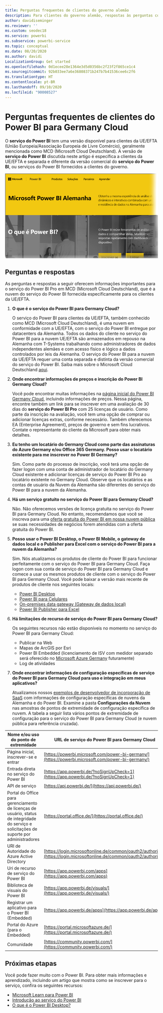 ```yaml
---
title: Perguntas frequentes de clientes do governo alemão
description: Para clientes do governo alemão, respostas às perguntas comuns sobre o serviço do Power BI do governo alemão
author: davidiseminger
ms.reviewer: ''
ms.custom: seodec18
ms.service: powerbi
ms.subservice: powerbi-service
ms.topic: conceptual
ms.date: 08/20/2020
ms.author: davidi
LocalizationGroup: Get started
ms.openlocfilehash: 0d1ecee28e1364e3d5d0356bc2f23f2f865ce1c4
ms.sourcegitcommit: 92b033ee7a6e36808371b247b7b41536cee6c2f6
ms.translationtype: HT
ms.contentlocale: pt-BR
ms.lasthandoff: 09/10/2020
ms.locfileid: "90008527"
---
```

# <a name="frequently-asked-questions-for-power-bi-for-germany-cloud-customers"></a>Perguntas frequentes de clientes do Power BI para Germany Cloud
O **serviço do Power BI** tem uma versão disponível para clientes da UE/EFTA (União Europeia/Associação Europeia de Livre Comércio), geralmente mencionada como MCD (Microsoft Cloud Deutschland). A versão de **serviço do Power BI** discutida neste artigo é específica a clientes da UE/EFTA e separada e diferente da versão comercial do **serviço do Power BI**, ou serviços do Power BI fornecidos a clientes do governo.

![Captura de tela da home page da Alemanha do Microsoft Power BI.](media/service-govde-faq/govde-faq_01.png)

## <a name="questions-and-answers"></a>Perguntas e respostas

As perguntas e respostas a seguir oferecem informações importantes para o serviço do Power BI Pro em MCD (Microsoft Cloud Deutschland), que é a nuvem do serviço do Power BI fornecida especificamente para os clientes da UE/EFTA.

1. **O que é o serviço do Power BI para Germany Cloud?**
   
   O serviço do Power BI para clientes da UE/EFTA, também conhecido como MCD (Microsoft Cloud Deutschland), é uma nuvem em conformidade com a UE/EFTA, com o serviço do Power BI entregue por datacenters da Alemanha. Todos os dados do cliente no serviço do Power BI para a nuvem UE/EFTA são armazenados em repouso na Alemanha com T-Systems trabalhando como administradores de dados independentes alemães e com acesso físico e lógico a dados controlados por leis da Alemanha. O serviço do Power BI para a nuvem da UE/EFTA requer uma conta separada e distinta da versão comercial do serviço do Power BI. Saiba mais sobre o Microsoft Cloud Deutschland [aqui](https://www.microsoft.com/trustcenter/cloudservices/nationalcloud).
2. **Onde encontrar informações de preços e inscrição do Power BI Germany Cloud?**
   
   Você pode encontrar muitas informações na [página inicial do Power BI Germany Cloud](https://powerbi.microsoft.com/power-bi-germany/), incluindo informações de preços. Nessa página, encontre também um link para se inscrever em uma avaliação de 30 dias do **serviço do Power BI Pro** com 25 licenças de usuário. Como parte da inscrição na avaliação, você tem uma opção de comprar ou adicionar licenças extras, conforme necessário. Também oferecemos EA (Enterprise Agreement), preços de governo e sem fins lucrativos. Contate o representante do cliente da Microsoft para obter mais detalhes.
3. **Eu tenho um locatário do Germany Cloud como parte das assinaturas do Azure Germany e/ou Office 365 Germany. Posso usar o locatário existente para me inscrever no Power BI Germany?**
   
   Sim. Como parte do processo de inscrição, você terá uma opção de fazer logon com uma conta de administrador de locatário do Germany Cloud existente e adicionar licenças de serviço do Power BI Pro ao locatário existente no Germany Cloud. Observe que os locatários e as contas de usuário da Nuvem da Alemanha são diferentes do serviço do Power BI para a nuvem da Alemanha.
4. **Há um serviço gratuito no serviço do Power BI para Germany Cloud?**
   
   Não. Não oferecemos versões de licença gratuita no serviço do Power BI para Germany Cloud. No entanto, recomendamos que você se inscreva para uma [oferta gratuita do Power BI em nossa nuvem pública](https://powerbi.microsoft.com/get-started/) se suas necessidades de negócios forem atendidas com a oferta gratuita do Power BI.
5. **Posso usar o Power BI Desktop, o Power BI Mobile, o gateway de dados local e o Publisher para Excel com o serviço do Power BI para a nuvem da Alemanha?**
   
   Sim. Nós atualizamos os produtos de cliente do Power BI para funcionar perfeitamente com o serviço do Power BI para Germany Cloud. Faça logon com sua conta de serviço do Power BI para Germany Cloud e comece a usar os mesmos produtos de cliente com o serviço do Power BI para Germany Cloud. Você pode baixar a versão mais recente de produtos de cliente nos seguintes locais:
   
   * [Power BI Desktop](https://powerbi.microsoft.com/desktop/)
   * [Power BI para Celulares](https://powerbi.microsoft.com/mobile/)
   * [On-premises data gateway (Gateway de dados local)](https://powerbi.microsoft.com/gateway/)
   * [Power BI Publisher para Excel](https://powerbi.microsoft.com/excel-dashboard-publisher/)
6. **Há limitações de recurso de serviço do Power BI para Germany Cloud?**
   
   Os seguintes recursos não estão disponíveis no momento no serviço do Power BI para Germany Cloud:
   
   * Publicar na Web
   * Mapas de ArcGIS por Esri
   * Power BI Embedded (licenciamento de ISV com medidor separado será oferecido no [Microsoft Azure Germany](https://azure.microsoft.com/overview/clouds/germany/) futuramente)
   * Log de atividades

7. **Onde encontrar informações de configuração específicas de serviço do Power BI para Germany Cloud para uso e integração em meus aplicativos?**
   
   Atualizamos nossos [exemplos de desenvolvedor de incorporação de SaaS](https://github.com/Microsoft/PowerBI-Developer-Samples) com informações de configuração específicas de nuvens da Alemanha e do Power BI. Examine a pasta **Configurações da Nuvem** nas amostras de pontos de extremidade de configuração específica de nuvem. A tabela a seguir lista vários pontos de extremidade de configuração para o serviço do Power BI para Germany Cloud (e nuvem pública para referência cruzada).

| **Nome e/ou uso do ponto de extremidade** | **URL de serviço do Power BI para Germany Cloud** | **URL equivalente na nuvem pública (para referência cruzada)** |
| --- | --- | --- |
| Página inicial, inscrever-se e entrar |[https://powerbi.microsoft.com/power-bi-germany/](https://powerbi.microsoft.com/power-bi-germany/) |[https://powerbi.microsoft.com/](https://powerbi.microsoft.com/) |
| Entrada direta no serviço do Power BI |[https://app.powerbi.de/?noSignUpCheck=1](https://app.powerbi.de/?noSignUpCheck=1) |[https://app.powerbi.com/?noSignUpCheck=1](https://app.powerbi.com/?noSignUpCheck=1) |
| API de serviço |[https://api.powerbi.de/](https://api.powerbi.de/) |[https://api.powerbi.com/](https://api.powerbi.com/) |
| Portal do Office para gerenciamento de licenças de usuário, status de integridade do serviço e solicitações de suporte por administradores |[https://portal.office.de/](https://portal.office.de/) |[https://portal.office.com/](https://portal.office.com/) |
| URI de Autoridade do Azure Active Directory |[https://login.microsoftonline.de/common/oauth2/authorize/](https://login.microsoftonline.de/common/oauth2/authorize/) |[https://login.microsoftonline.com/common/oauth2/authorize/](https://login.microsoftonline.com/common/oauth2/authorize/) |
| Uri de recurso de serviço do Power BI |[https://app.powerbi.com/apps](https://app.powerbi.com/apps) | |
| Biblioteca de visuais do Power BI |[https://app.powerbi.de/visuals/](https://app.powerbi.de/visuals/) |[https://app.powerbi.com/visuals/](https://app.powerbi.com/visuals/) |
| Registrar um aplicativo para o Power BI (Embedded) |[https://app.powerbi.de/apps](https://app.powerbi.de/apps) |[https://app.powerbi.com/apps](https://app.powerbi.com/apps) |
| Portal do Azure (para o Embedded) |[https://portal.microsoftazure.de/](https://portal.microsoftazure.de/) |[https://portal.azure.com/](https://portal.azure.com/) |
| Comunidade |[https://community.powerbi.com/](https://community.powerbi.com/) |[https://community.powerbi.com/](https://community.powerbi.com/) |

## <a name="next-steps"></a>Próximas etapas
Você pode fazer muito com o Power BI. Para obter mais informações e aprendizado, incluindo um artigo que mostra como se inscrever para o serviço, confira os seguintes recursos:

* [Microsoft Learn para Power BI](https://docs.microsoft.com/learn/powerplatform/power-bi?WT.mc_id=powerbi_landingpage-docs-link)
* [Introdução ao serviço do Power BI](../fundamentals/service-get-started.md)
* [O que é o Power BI Desktop?](../fundamentals/desktop-what-is-desktop.md)
